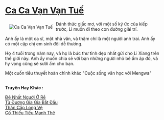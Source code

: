<a href="https://truyentiki.com/ca-ca-van-van-tue.31898/" title="Ca Ca Vạn Vạn Tuế"><h1>Ca Ca Vạn Vạn Tuế</h1></a><div style="display:table"><img align="right" style="float: left; padding: 10px;" src="https://truyentiki.com/a/img/str/src/31898.jpg" alt="Ca Ca Vạn Vạn Tuế">Đánh thức giấc mơ, với một số ký ức của kiếp trước, Li muốn đi theo con đường giải trí. <p></p> Anh ấy là một ca sĩ, một nhà văn, và thậm chí là một người anh trai. Anh ấy có một cặp chị em sinh đôi dễ thương. <p></p> Họ 4 tuổi trong năm nay, và họ là bức thư tình đẹp nhất gửi cho Li Xiang trên thế giới này. Anh ấy muốn chia sẻ với bạn những người nhỏ bé ấm áp đó, và hy vọng cũng sẽ sưởi ấm cho bạn. <p></p> Một cuốn tiểu thuyết hoàn chỉnh khác "Cuộc sống văn học với Mengwa"</div><p><br><b>Truyện Hay Khác :</b></p><a href="https://truyentiki.com/de-nhat-nguoi-o-re.31897/" alt="Đệ Nhất Người Ở Rể">Đệ Nhất Người Ở Rể</a><br/><a href="https://github.com/nownovels/top500/tree/master/truyenhay/33794/" alt="Từ Đương Gia Gia Bắt Đầu">Từ Đương Gia Gia Bắt Đầu</a><br/><a href="https://github.com/nownovels/top500/tree/master/truyenhay/33807/" alt="Thần Cấp Long Vệ">Thần Cấp Long Vệ</a><br/><a href="https://github.com/nownovels/topcv/tree/master/truyenhay/31537/README.md" alt="Cố Thiếu Tiểu Manh Thê">Cố Thiếu Tiểu Manh Thê</a><br/>